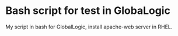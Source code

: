 # Bash script for test in GlobaLogic
My script in bash for GlobalLogic, install apache-web server in RHEL.
